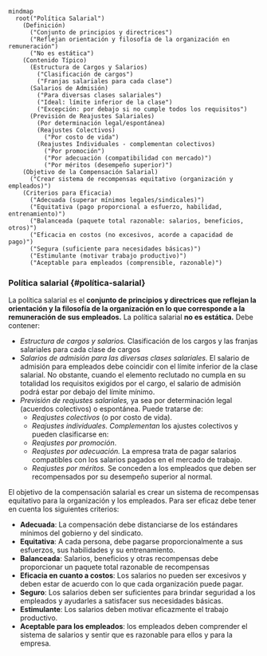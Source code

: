 ```mermaid
mindmap
  root("Política Salarial")
    (Definición)
      ("Conjunto de principios y directrices")
      ("Reflejan orientación y filosofía de la organización en remuneración")
      ("No es estática")
    (Contenido Típico)
      (Estructura de Cargos y Salarios)
        ("Clasificación de cargos")
        ("Franjas salariales para cada clase")
      (Salarios de Admisión)
        ("Para diversas clases salariales")
        ("Ideal: límite inferior de la clase")
        ("Excepción: por debajo si no cumple todos los requisitos")
      (Previsión de Reajustes Salariales)
        (Por determinación legal/espontánea)
        (Reajustes Colectivos)
          ("Por costo de vida")
        (Reajustes Individuales - complementan colectivos)
          ("Por promoción")
          ("Por adecuación (compatibilidad con mercado)")
          ("Por méritos (desempeño superior)")
    (Objetivo de la Compensación Salarial)
      ("Crear sistema de recompensas equitativo (organización y empleados)")
    (Criterios para Eficacia)
      ("Adecuada (superar mínimos legales/sindicales)")
      ("Equitativa (pago proporcional a esfuerzo, habilidad, entrenamiento)")
      ("Balanceada (paquete total razonable: salarios, beneficios, otros)")
      ("Eficacia en costos (no excesivos, acorde a capacidad de pago)")
      ("Segura (suficiente para necesidades básicas)")
      ("Estimulante (motivar trabajo productivo)")
      ("Aceptable para empleados (comprensible, razonable)")
```

### Política salarial {#política-salarial}

La política salarial es el **conjunto de principios y directrices que reflejan la orientación y la filosofía de la organización en lo que corresponde a la remuneración de sus empleados.** La política salarial **no es estática.** Debe contener:

* *Estructura de cargos y salarios.* Clasificación de los cargos y las franjas salariales para cada clase de cargos  
* *Salarios de admisión para las diversas clases salariales.* El salario de admisión para empleados debe coincidir con el límite inferior de la clase salarial. No obstante, cuando el elemento reclutado no cumpla en su totalidad los requisitos exigidos por el cargo, el salario de admisión podrá estar por debajo del límite mínimo.  
* *Previsión de reajustes salariales,* ya sea por determinación legal (acuerdos colectivos) o espontánea. Puede tratarse de:  
  * *Reajustes colectivos* (o por costo de vida).  
  * *Reajustes individuales. Complementan* los ajustes colectivos y pueden clasificarse en:  
  * *Reajustes por promoción*.  
  * *Reajustes por adecuación.* La empresa trata de pagar salarios compatibles con los salarios pagados en el mercado de trabajo.  
  * *Reajustes por méritos.* Se conceden a los empleados que deben ser recompensados por su desempeño superior al normal.

El objetivo de la compensación salarial es crear un sistema de recompensas equitativo para la organización y los empleados. Para ser eficaz debe tener en cuenta los siguientes criterios:

* **Adecuada**: La compensación debe distanciarse de los estándares mínimos del gobierno y del sindicato.  
* **Equitativa**: A cada persona, debe pagarse proporcionalmente a sus esfuerzos, sus habilidades y su entrenamiento.  
* **Balanceada**: Salarios, beneficios y otras recompensas debe proporcionar un paquete total razonable de recompensas  
* **Eficacia en cuanto a costos**: Los salarios no pueden ser excesivos y deben estar de acuerdo con lo que cada organización puede pagar.  
* **Seguro**: Los salarios deben ser suficientes para brindar seguridad a los empleados y ayudarles a satisfacer sus necesidades básicas.  
* **Estimulante**: Los salarios deben motivar eficazmente el trabajo productivo.  
* **Aceptable para los empleados**: los empleados deben comprender el sistema de salarios y sentir que es razonable para ellos y para la empresa. 